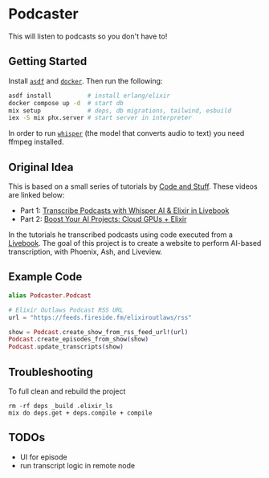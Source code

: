 # Podcaster

This will listen to podcasts so you don't have to! 

## Getting Started

Install [`asdf`](https://asdf-vm.com/guide/getting-started.html) and [`docker`](https://docs.docker.com/engine/install/). Then run the following:

```bash
asdf install          # install erlang/elixir
docker compose up -d  # start db
mix setup             # deps, db migrations, tailwind, esbuild
iex -S mix phx.server # start server in interpreter
```

In order to run [`whisper`](https://huggingface.co/openai/whisper-tiny) (the model that converts audio to text) you need ffmpeg installed.

## Original Idea

This is based on a small series of tutorials by [Code and Stuff](https://www.youtube.com/@CodeAndStuff). These videos are linked below:

- Part 1: [Transcribe Podcasts with Whisper AI & Elixir in Livebook](https://youtu.be/rHRbZ_MH3Lw?si=k1aOe2BymoFgt17r)
- Part 2: [Boost Your AI Projects: Cloud GPUs + Elixir](https://youtu.be/NOQO9EBjLj4?si=elKqzglLKe0CT_KU)

In the tutorials he transcribed podcasts using code executed from a [Livebook](https://livebook.dev/). The goal of this project is to create a website to perform AI-based transcription, with Phoenix, Ash, and Liveview.

## Example Code

```elixir
alias Podcaster.Podcast

# Elixir Outlaws Podcast RSS URL
url = "https://feeds.fireside.fm/elixiroutlaws/rss"

show = Podcast.create_show_from_rss_feed_url!(url)
Podcast.create_episodes_from_show(show)
Podcast.update_transcripts(show)
```

## Troubleshooting

To full clean and rebuild the project
```
rm -rf deps _build .elixir_ls
mix do deps.get + deps.compile + compile
```

## TODOs

- UI for episode
- run transcript logic in remote node
